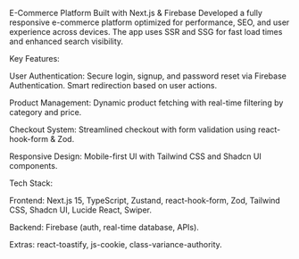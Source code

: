 E-Commerce Platform Built with Next.js & Firebase
Developed a fully responsive e-commerce platform optimized for performance, SEO, and user experience across devices. The app uses SSR and SSG for fast load times and enhanced search visibility.

Key Features:

User Authentication: Secure login, signup, and password reset via Firebase Authentication. Smart redirection based on user actions.

Product Management: Dynamic product fetching with real-time filtering by category and price.

Checkout System: Streamlined checkout with form validation using react-hook-form & Zod.

Responsive Design: Mobile-first UI with Tailwind CSS and Shadcn UI components.

Tech Stack:

Frontend: Next.js 15, TypeScript, Zustand, react-hook-form, Zod, Tailwind CSS, Shadcn UI, Lucide React, Swiper.

Backend: Firebase (auth, real-time database, APIs).

Extras: react-toastify, js-cookie, class-variance-authority.


